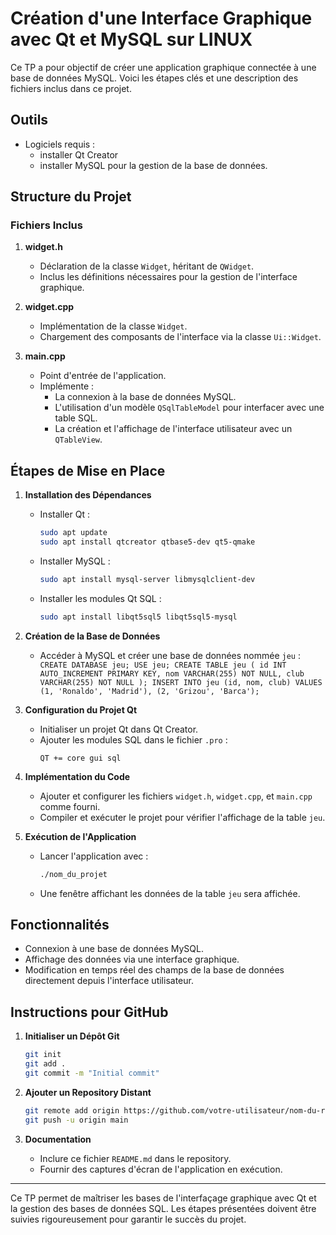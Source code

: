 # Création d'une Interface Graphique avec Qt et MySQL sur LINUX

Ce TP a pour objectif de créer une application graphique connectée à une base de données MySQL. Voici les étapes clés et une description des fichiers inclus dans ce projet.

## Outils

- Logiciels requis :
  - installer Qt Creator
  - installer MySQL pour la gestion de la base de données.
    
## Structure du Projet

### Fichiers Inclus

1. **widget.h**
   - Déclaration de la classe `Widget`, héritant de `QWidget`.
   - Inclus les définitions nécessaires pour la gestion de l'interface graphique.

2. **widget.cpp**
   - Implémentation de la classe `Widget`.
   - Chargement des composants de l'interface via la classe `Ui::Widget`.

3. **main.cpp**
   - Point d'entrée de l'application.
   - Implémente :
     - La connexion à la base de données MySQL.
     - L'utilisation d'un modèle `QSqlTableModel` pour interfacer avec une table SQL.
     - La création et l'affichage de l'interface utilisateur avec un `QTableView`.

## Étapes de Mise en Place

1. **Installation des Dépendances**
   - Installer Qt :
     ```bash
     sudo apt update
     sudo apt install qtcreator qtbase5-dev qt5-qmake
     ```
   - Installer MySQL :
     ```bash
     sudo apt install mysql-server libmysqlclient-dev
     ```
   - Installer les modules Qt SQL :
     ```bash
     sudo apt install libqt5sql5 libqt5sql5-mysql
     ```

2. **Création de la Base de Données**
   - Accéder à MySQL et créer une base de données nommée `jeu` :
  ``   
CREATE DATABASE jeu;
USE jeu;
CREATE TABLE jeu (
    id INT AUTO_INCREMENT PRIMARY KEY,
    nom VARCHAR(255) NOT NULL,
    club VARCHAR(255) NOT NULL
);
INSERT INTO jeu (id, nom, club) VALUES
    (1, 'Ronaldo', 'Madrid'),
    (2, 'Grizou', 'Barca');
``
   

3. **Configuration du Projet Qt**
   - Initialiser un projet Qt dans Qt Creator.
   - Ajouter les modules SQL dans le fichier `.pro` :
     ```plaintext
     QT += core gui sql
     ```

4. **Implémentation du Code**
   - Ajouter et configurer les fichiers `widget.h`, `widget.cpp`, et `main.cpp` comme fourni.
   - Compiler et exécuter le projet pour vérifier l'affichage de la table `jeu`.

5. **Exécution de l'Application**
   - Lancer l'application avec :
     ```bash
     ./nom_du_projet
     ```
   - Une fenêtre affichant les données de la table `jeu` sera affichée.

## Fonctionnalités

- Connexion à une base de données MySQL.
- Affichage des données via une interface graphique.
- Modification en temps réel des champs de la base de données directement depuis l'interface utilisateur.

## Instructions pour GitHub

1. **Initialiser un Dépôt Git**
   ```bash
   git init
   git add .
   git commit -m "Initial commit"
   ```

2. **Ajouter un Repository Distant**
   ```bash
   git remote add origin https://github.com/votre-utilisateur/nom-du-repository.git
   git push -u origin main
   ```

3. **Documentation**
   - Inclure ce fichier `README.md` dans le repository.
   - Fournir des captures d'écran de l'application en exécution.

---

Ce TP permet de maîtriser les bases de l'interfaçage graphique avec Qt et la gestion des bases de données SQL. Les étapes présentées doivent être suivies rigoureusement pour garantir le succès du projet.



